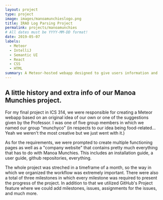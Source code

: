 ```yaml
---
layout: project
type: project
image: images/manoamunchieslogo.png
title: IRAO Log Parsing Project
permalink: projects/manoamunchies
# All dates must be YYYY-MM-DD format!
date: 2019-05-07
labels:
  - Meteor
  - IntelliJ
  - Semantic UI
  - React
  - CSS
  - HTML
summary: A Meteor-hosted webapp designed to give users information and recommendations on food vendors offered at University of Hawaii at Manoa.
---
```


## A little history and extra info of our Manoa Munchies project.

For my final project in ICS 314, we were responsible for creating a Meteor webapp based on an original idea of our own or one of the suggestions given by the Professor. I was one of five group members in which we named our group "munchyco" (in respects to our idea being food-related... Yeah we weren't the most creative but we just went with it.)

As for the requirements, we were prompted to create multiple functioning pages as well as a "company website" that contains pretty much everything that has to do with Manoa Munchies. This includes an installation guide, a user guide, github repositories, everything.

The whole project was streched in a timeframe of a month, so the way in which we organized the workflow was extremely important. There were also a total of three milestones in which every milestone was required to present the progress of the project. In addition to that we utilized GitHub's Project feature where we could add milestones, issues, assignments for the issues, and much more.

